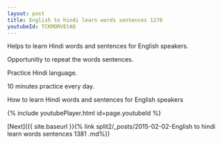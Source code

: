 ```yaml
---
layout: post
title: English to hindi learn words sentences 1278 
youtubeId: TCKMORVEtAQ
---
```

 
 
Helps to learn Hindi words and sentences for English speakers.

Opportunitiy to repeat the words sentences. 

Practice Hindi language. 
 
10 minutes practice every day. 
 
How to learn Hindi words and sentences for English speakers 
 
{% include youtubePlayer.html id=page.youtubeId %}
 
 
[Next]({{ site.baseurl }}{% link  split2/_posts/2015-02-02-English to hindi learn words sentences 1381 .md%})
 
